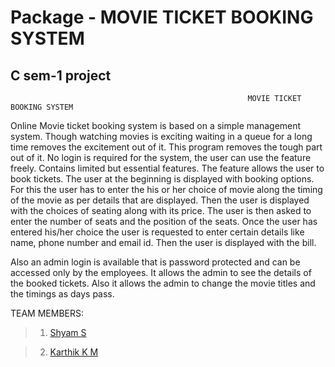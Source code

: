 # Package - MOVIE TICKET BOOKING SYSTEM
## C sem-1 project
                                                         MOVIE TICKET BOOKING SYSTEM

Online Movie ticket booking system is based on a simple management system.
Though watching movies is exciting waiting in a queue for a long time removes the
excitement out of it. This program removes the tough part out of it.
 No login is required for the system, the user can use the feature freely.
Contains limited but essential features. The feature allows the user to book
tickets. The user at the beginning is displayed with booking options.
For this the user has to enter the his or her choice of movie along the timing of
the movie as per details that are displayed. Then the user is displayed with the
choices of seating along with its price. The user is then asked to enter the number
of seats and the position of the seats. Once the user has entered his/her choice
the user is requested to enter certain details like name, phone number and email id.
Then the user is displayed with the bill.

 Also an admin login is available that is password protected and can be
accessed only by the employees. It allows the admin to see the details of the
booked tickets. Also it allows the admin to change the movie titles and the timings as
days pass.

TEAM MEMBERS:
>1) [Shyam S ](https://github.com/shyamsivasankar33)

>2) [Karthik K M ](https://github.com/KarthikKM2002)
